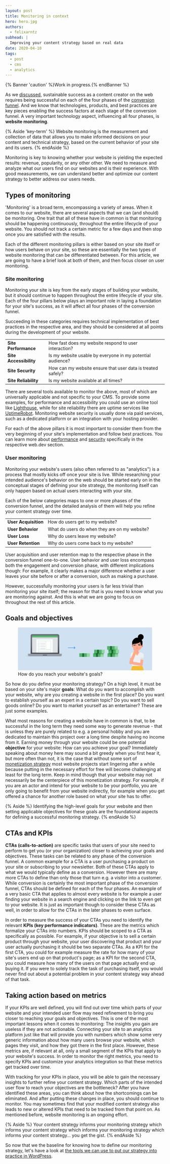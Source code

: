 ```yaml
---
layout: post
title: Monitoring in context
hero: hero.jpg
authors:
  - felixarntz
subhead: |
  Improving your content strategy based on real data
date: 2020-04-10
tags:
  - post
  - cms
  - analytics
---
```


{% Banner 'caution' %}Work in progress.{% endBanner %}

As we [discussed](/success-on-the-web-in-context/), sustainable success as a content creator on the web requires being successful on each of the four phases of the [conversion funnel](/success-on-the-web-in-context/#conversion-funnels). And we know that technologies, products, and best practices are key pieces enabling the success factors at each stage of the conversion funnel. A very important technology aspect, influencing all four phases, is **website monitoring**.

{% Aside 'key-term' %}
Website monitoring is the measurement and collection of data that allows you to make informed decisions on your content and technical strategy, based on the current behavior of your site and its users.
{% endAside %}

Monitoring is key to knowing whether your website is yielding the expected results: revenue, popularity, or any other other. We need to measure and analyze what our users find on our websites and is their experience. With good measurements, we can understand better and optimize our content strategy to better address our users needs. 

## Types of monitoring

'Monitoring' is a broad term, encompassing a variety of areas. When it comes to our website, there are several aspects that we can (and should) be monitoring. One trait that all of these have in common is that monitoring should be happening continuously, throughout the entire lifecycle of your website. You should not track a certain metric for a few days and then stop once you are satisfied with the results.

Each of the different monitoring pillars is either based on your site itself or how users behave on your site, so these are essentially the two types of website monitoring that can be differentiated between. For this article, we are going to have a brief look at both of them, and then focus closer on user monitoring.

### Site monitoring

Monitoring your site is key from the early stages of building your website, but it should continue to happen throughout the entire lifecycle of your site. Each of the four pillars below plays an important role in laying a foundation for your site's success, as it will affect all four phases of the conversion funnel.

Succeeding in these categories requires technical implementation of best practices in the respective area, and they should be considered at all points during the development of your website.

<div class="w-table-wrapper">
  <table>
    <tbody>
      <tr>
        <td><b>Site Performance</b></td>
        <td>How fast does my website respond to user interaction?</td>
      </tr>
      <tr>
        <td><b>Site Accessibility</b></td>
        <td>Is my website usable by everyone in my potential audience?</td>
      </tr>
      <tr>
        <td><b>Site Security</b></td>
        <td>How can my website ensure that user data is treated safely?</td>
      </tr>
      <tr>
        <td><b>Site Reliability</b></td>
        <td>Is my website available at all times?</td>
      </tr>
    </tbody>
  </table>
</div>

There are several tools available to monitor the above, most of which are universally applicable and not specific to your CMS. To provide some examples, for performance and accessibility you could use an online tool like [Lighthouse](/lighthouse-and-wordpress/), while for site reliability there are uptime services like [UptimeRobot](https://uptimerobot.com/). Monitoring website security is usually done via paid services, such as a dedicated platform or an integration with your hosting provider.

For each of the above pillars it is most important to consider them from the very beginning of your site's implementation and follow best practices. You can learn more about [performance](/performance-in-context/) and [security](/security-in-context/) specifically in the respective web.dev section.

### User monitoring

Monitoring your website's users (also often referred to as "analytics") is a process that mostly kicks off once your site is live. While researching your intended audience's behavior on the web should be started early on in the conceptual stages of defining your site strategy, the monitoring itself can only happen based on actual users interacting with your site.

Each of the below categories maps to one or more phases of the conversion funnel, and the detailed analysis of them will help you refine your content strategy over time.

<div class="w-table-wrapper">
  <table>
    <tbody>
      <tr>
        <td><b>User Acquisition</b></td>
        <td>How do users get to my website?</td>
      </tr>
      <tr>
        <td><b>User Behavior</b></td>
        <td>What do users do when they are on my website?</td>
      </tr>
      <tr>
        <td><b>User Loss</b></td>
        <td>Why do users leave my website?</td>
      </tr>
      <tr>
        <td><b>User Retention</b></td>
        <td>Why do users come back to my website?</td>
      </tr>
    </tbody>
  </table>
</div>

User acquisition and user retention map to the respective phase in the conversion funnel one-to-one. User behavior and user loss encompass both the engagement and conversion phase, with different implications though: For example, it clearly makes a major difference whether a user leaves your site before or after a conversion, such as making a purchase.

However, successfully monitoring your users is far less trivial than monitoring your site itself; the reason for that is you need to know what you are monitoring against. And this is what we are going to focus on throughout the rest of this article.

## Goals and objectives

<figure class="w-figure">
  <img src="./how-to-reach-your-website-goals.png" alt="A woman thinking about how she can make money through her website">
  <figcaption class="w-figcaption">How do you reach your website's goals?</figcaption>
</figure>

So how do you define your monitoring strategy? On a high level, it must be based on your site's major **goals**: What do you want to accomplish with your website, why are you creating a website in the first place? Do you want to establish yourself as an expert in a certain topic? Do you want to sell goods online? Do you want to market yourself as an entertainer? These are just some examples.

What most reasons for creating a website have in common is that, to be successful in the long term they need some way to generate revenue - that is unless they are purely related to e.g. a personal hobby and you are dedicated to maintain this project over a long time despite having no income from it. Earning money through your website could be one potential **objective** for your website: How can you achieve your goal? Immediately speaking about money here may sound a bit greedy when you first hear it, but more often than not, it is the case that without some sort of [monetization strategy](/monetization-in-context/) most website projects start lingering after a while because putting in the necessary effort for free will become challenging at least for the long term. Keep in mind though that your website may not necessarily be the centerpiece of this monetization strategy. For example, if you are an actor and intend for your website to be your portfolio, you are only going to benefit from your website indirectly, for example when you get offered a chance for another role based on what your site has to offer.

{% Aside %}
Identifying the high-level goals for your website and then setting applicable objectives for these goals are the foundational aspects for defining a successful monitoring strategy.
{% endAside %}

## CTAs and KPIs

**CTAs (calls-to-action)** are specific tasks that users of your site need to perform to get you (or your organization) closer to achieving your goals and objectives. These tasks can be related to any phase of the conversion funnel. A common example for a CTA is a user purchasing a product on your site or subscribing to your newsletter. Both of these CTAs apply to what we would typically define as a conversion. However there are many more CTAs to define than only those that turn e.g. a visitor into a customer. While conversion is certainly the most important phase of the conversion funnel,  CTAs should be defined for each of the four phases. An example of a very basic CTA that applies to almost every website is for example a user finding your website in a search engine and clicking on the link to even get to your website. It is just as important though to consider these CTAs as well, in order to allow for the CTAs in the later phases to even surface.

In order to measure the success of your CTAs you need to identify the relevant **KPIs (key performance indicators)**. These are the metrics which formalize your CTAs into numbers. KPIs should be scoped to a CTA as specifically as possible. For example, if your objective is to sell a certain product through your website, your user discovering that product and your user actually purchasing it should be two separate CTAs. As a KPI for the first CTA, you could for example measure the rate for how many of your site's users end up on that product's page; as a KPI for the second CTA, you could measure how many of the users on that page actually end up buying it. If you were to solely track the task of purchasing itself, you would never find out about a potential problem in your content strategy way ahead of that task.

## Taking action based on metrics

If your KPIs are well defined, you will find out over time which parts of your website and your intended user flow may need refinement to bring you closer to reaching your goals and objectives. This is one of the most important lessons when it comes to monitoring: The insights you gain are useless if they are not actionable. Connecting your site to an analytics platform just like that will provide you with numbers which show some very generic information about how many users browse your website, which pages they visit, and how they got there in the first place. However, these metrics are, if relevant at all, only a small segment of the KPIs that apply to your website's success. In order to monitor the right metrics, you need to specify KPIs and customize your analytics integration so that these metrics get tracked over time.

With tracking for your KPIs in place, you will be able to gain the necessary insights to further refine your content strategy. Which parts of the intended user flow to reach your objectives are the bottleneck? After you have identified these areas, you can think about how the shortcomings can be eliminated. And after putting these changes in place, you should continue to monitor. You may sometimes find that your modified content strategy also leads to new or altered KPIs that need to be tracked from that point on. As mentioned before, website monitoring is an ongoing effort.

{% Aside %}
Your content strategy informs your monitoring strategy which informs your content strategy which informs your monitoring strategy which informs your content strategy… you get the gist.
{% endAside %}

So now that we the baseline for knowing how to define our monitoring strategy, let's have a look at [the tools we can use to put our strategy into practice in WordPress](/monitoring-tools-in-wordpress/).

[collection]: /wordpress
